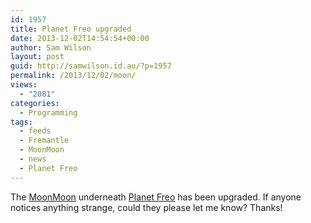 ```yaml
---
id: 1957
title: Planet Freo upgraded
date: 2013-12-02T14:54:54+00:00
author: Sam Wilson
layout: post
guid: http://samwilson.id.au/?p=1957
permalink: /2013/12/02/moon/
views:
  - "2081"
categories:
  - Programming
tags:
  - feeds
  - Fremantle
  - MoonMoon
  - news
  - Planet Freo
---
```

The [MoonMoon](http://moonmoon.org/) underneath [Planet Freo](http://freo.org.au/planet/) has been upgraded. If anyone notices anything strange, could they please let me know? Thanks!